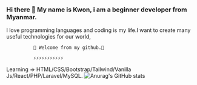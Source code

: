 

### Hi there 👋  My name is Kwon, i am a beginner developer from Myanmar.

  I love programming languages and coding is my life.I want to create many useful technologies for our world,

            
              🌱 Welcome from my github.🌱
              
              ⚡⚡⚡⚡⚡⚡⚡⚡⚡⚡⚡
             

Learning  => HTML/CSS/Bootstrap/Tailwind/Vanilla Js/React/PHP/Laravel/MySQL.
![Anurag's GitHub stats](https://github-readme-stats.vercel.app/api?username=K-w-o-n&theme=light&show_icons=true)
